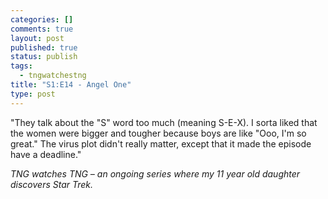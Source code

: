 ```yaml
--- 
categories: []
comments: true
layout: post
published: true
status: publish
tags: 
  - tngwatchestng
title: "S1:E14 - Angel One"
type: post
---
```

"They talk about the "S" word too much (meaning S-E-X). I sorta liked that the women were bigger and tougher because boys are like "Ooo, I'm so great." The virus plot didn't really matter, except that it made the episode have a deadline."

<div>
<div>

<em>TNG watches TNG – an ongoing series where my 11 year old daughter discovers Star Trek.</em>
<div><em>
</em></div>
</div>
</div>
